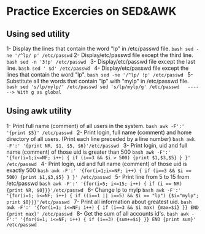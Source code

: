 # Practice Excercies on SED&AWK
## Using sed utility
  1- Display the lines that contain the word "lp" in /etc/passwd file.
    ``` bash
      sed -ne '/^lp/ p' /etc/passwd
    ```
  2- Display/etc/passwd file except the third line.
    ```bash
       sed -n '3!p' /etc/passwd
    ```
  3- Display/etc/passwd file except the last line.
      ```bash
         sed ' $d' /etc/passwd
      ```
  4- Display/etc/passwd file except the lines that contain the word "lp".
      ```bash
         sed -ne '/^lp/ !p' /etc/passwd
      ```
  5- Substitute all the words that contain "lp" with "mylp" in /etc/passwd file.
      ```bash
         sed 's/lp/mylp/' /etc/passwd
         sed 's/lp/mylp/g' /etc/passwd   ------> With g as global
      ```
##  Using awk utility
  1- Print full name (comment) of all users in the system.
      ```bash
         awk -F':' '{print $5}' /etc/passwd
      ```
  2- Print login, full name (comment) and home directory of all users. (Print each line preceded by a line number)
      ```bash
         awk -F':' '{print NR, $1, $5, $6}'/etc/passwd
      ```
  3- Print login, uid and full name (comment) of those uid is greater than 500
      ```bash
         awk -F':' '{for(i=1;i<=NF; i++) { if (i==3 && $i > 500) {print $1,$3,$5} } }' /etc/passwd
      ```
  4- Print login, uid and full name (comment) of those uid is exactly 500
      ```bash
         awk -F':' '{for(i=1;i<=NF; i++) { if (i==3 && $i == 500) {print $1,$3,$5} } }' /etc/passwd
      ```
  5- Print line from 5 to 15 from /etc/passwd
      ```bash
         awk -F':' '{for(i=5; i<=15; i++) { if (i == NR) {print NR, $0}}}'/etc/passwd
      ```
  6- Change lp to mylp
      ```bash
          awk -F':' '{for(i=1; i<=NF; i++) { if ((i==1 || i==5) && $i == "lp") {$i="mylp"; print $0}}}'/etc/passwd
      ```
  7- Print all information about greatest uid.
      ```bash
         awk -F':' '{for(i=1; i<=NF; i++) { if (i==3 && $i max) {max=$i} }} END {print max}' /etc/passwd
      ```
  8- Get the sum of all accounts id's.
      ```bash
        awk -F':' '{for(i=1; i<=NF; i++) { if (i==3) {sum+=$i} }} END {print sum}' /etc/passwd
      ```
